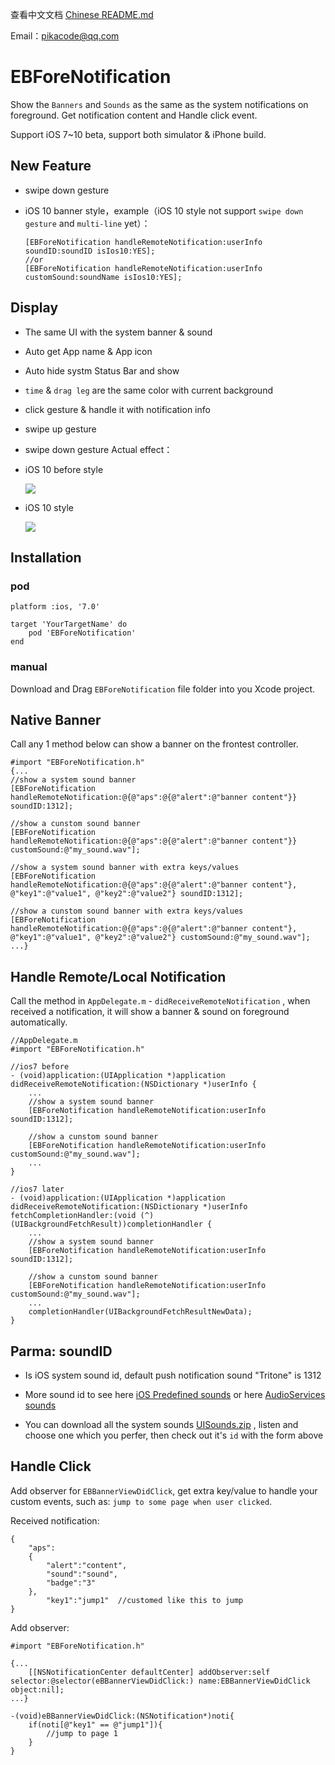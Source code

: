 查看中文文档 [Chinese README.md](/README_CHS.md)

Email：pikacode@qq.com

# EBForeNotification
Show the `Banners` and `Sounds` as the same as the system notifications on foreground. Get notification content and Handle click event.

Support iOS 7~10 beta, support both simulator & iPhone build.
## New Feature
- swipe down gesture
- iOS 10 banner style，example（iOS 10 style not support `swipe down gesture` and `multi-line` yet）：

  ```objc
  [EBForeNotification handleRemoteNotification:userInfo soundID:soundID isIos10:YES];
  //or
  [EBForeNotification handleRemoteNotification:userInfo customSound:soundName isIos10:YES];
  ```

## Display
- The same UI with the system banner & sound
- Auto get App name & App icon
- Auto hide systm Status Bar and show
- `time` & `drag leg` are the same color with current background
- click gesture & handle it with notification info
- swipe up gesture
- swipe down gesture
  Actual effect：
- iOS 10 before style

  ![](https://github.com/Yasashi/EBForeNotification/raw/master/screenshot/screenshot01.gif)

- iOS 10 style

  ![](https://github.com/Yasashi/EBForeNotification/raw/master/screenshot/screenshot02.gif)

## Installation

### pod
	platform :ios, '7.0'

	target 'YourTargetName' do
		pod 'EBForeNotification'
	end

### manual	
Download and Drag `EBForeNotification` file folder into you Xcode project.

## Native Banner
Call any 1 method below can show a banner on the frontest controller.
```objc
#import "EBForeNotification.h"
{...
//show a system sound banner
[EBForeNotification handleRemoteNotification:@{@"aps":@{@"alert":@"banner content"}} soundID:1312];

//show a cunstom sound banner
[EBForeNotification handleRemoteNotification:@{@"aps":@{@"alert":@"banner content"}} customSound:@"my_sound.wav"];

//show a system sound banner with extra keys/values
[EBForeNotification handleRemoteNotification:@{@"aps":@{@"alert":@"banner content"}, @"key1":@"value1", @"key2":@"value2"} soundID:1312];

//show a cunstom sound banner with extra keys/values
[EBForeNotification handleRemoteNotification:@{@"aps":@{@"alert":@"banner content"}, @"key1":@"value1", @"key2":@"value2"} customSound:@"my_sound.wav"];
...}
```

## Handle Remote/Local Notification
Call the method in `AppDelegate.m` - `didReceiveRemoteNotification` , when received a notification, it will show a banner & sound on foreground automatically.

```objc
//AppDelegate.m
#import "EBForeNotification.h"

//ios7 before
- (void)application:(UIApplication *)application didReceiveRemoteNotification:(NSDictionary *)userInfo { 
	...
	//show a system sound banner
	[EBForeNotification handleRemoteNotification:userInfo soundID:1312];

	//show a cunstom sound banner
	[EBForeNotification handleRemoteNotification:userInfo customSound:@"my_sound.wav"];
    ...
}

//ios7 later  
- (void)application:(UIApplication *)application didReceiveRemoteNotification:(NSDictionary *)userInfo fetchCompletionHandler:(void (^)(UIBackgroundFetchResult))completionHandler {    
	...
	//show a system sound banner
	[EBForeNotification handleRemoteNotification:userInfo soundID:1312];

	//show a cunstom sound banner
	[EBForeNotification handleRemoteNotification:userInfo customSound:@"my_sound.wav"];
    ...
    completionHandler(UIBackgroundFetchResultNewData);
}
```

## Parma: soundID
- Is iOS system sound id, default push notification sound "Tritone" is 1312
- More sound id to see here [iOS Predefined sounds](http://iphonedevwiki.net/index.php/AudioServices#) or here [AudioServices sounds](http://www.cocoachina.com/bbs/read.php?tid=134344)


- You can download all the system sounds [UISounds.zip](/UISounds.zip) , listen and choose one which you perfer, then check out it's `id` with the form above

## Handle Click
Add observer for `EBBannerViewDidClick`, get extra key/value to handle your custom events, such as: `jump to some page when user clicked`.

Received notification:

```
{
    "aps":
    {
        "alert":"content",
        "sound":"sound",
        "badge":"3"
    },
        "key1":"jump1"  //customed like this to jump
}
```

Add observer:

```objc
#import "EBForeNotification.h"

{...
	[[NSNotificationCenter defaultCenter] addObserver:self selector:@selector(eBBannerViewDidClick:) name:EBBannerViewDidClick object:nil];
...}

-(void)eBBannerViewDidClick:(NSNotification*)noti{
    if(noti[@"key1" == @"jump1"]){
        //jump to page 1
    }
}
```

